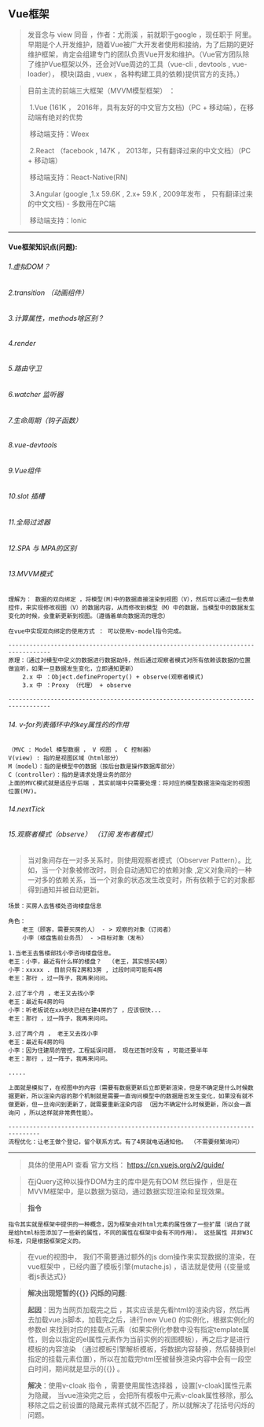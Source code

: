 ## Vue框架

> 发音念与 view 同音 ，作者：尤雨溪 ，前就职于google  ，现任职于 阿里。早期是个人开发维护，随着Vue被广大开发者使用和接纳，为了后期的更好维护框架，肯定会组建专门的团队负责Vue开发和维护。（Vue官方团队除了维护Vue框架以外，还会对Vue周边的工具（vue-cli , devtools , vue-loader）， 模块(路由 , vuex ，各种构建工具的依赖)提供官方的支持。）

>目前主流的前端三大框架（MVVM模型框架） ：
>
>​	1.Vue  (161K ， 2016年，具有友好的中文官方文档)（PC + 移动端），在移动端有绝对的优势
>
>​		移动端支持：Weex
>
>​	2.React （facebook , 147K ， 2013年，只有翻译过来的中文文档）（PC + 移动端）
>
>​		移动端支持：React-Native(RN)
>
>​	3.Angular (google ,1.x  59.6K , 2.x+  59.K , 2009年发布 ， 只有翻译过来的中文文档) - 多数用在PC端
>
>​		移动端支持：Ionic

---

#### Vue框架知识点(问题):

###### 1.虚拟DOM？

###### 2.transition （动画组件）

###### 3.计算属性，methods啥区别 ?

###### 4.render 

###### 5.路由守卫 

###### 6.watcher 监听器

###### 7.生命周期（钩子函数）

###### 8.vue-devtools 

###### 9.Vue组件

###### 10.slot 插槽

###### 11.全局过滤器

###### 12.SPA 与 MPA的区别

###### 13.MVVM模式

~~~
理解为： 数据的双向绑定 ，将模型(M)中的数据直接渲染到视图（V），然后可以通过一些表单控件，来实现修改视图（V）的数据内容，从而修改到模型（M）中的数据，当模型中的数据发生变化的时候，会重新更新到视图。（遵循着单向数据流的理念）

在vue中实现双向绑定的使用方式 ： 可以使用v-model指令完成。

----------------------------------------------------------------------------------
原理：（通过对模型中定义的数据进行数据劫持，然后通过观察者模式对所有依赖该数据的位置做监听，如果一旦数据发生变化，立即通知更新）
	2.x 中 ：Object.defineProperty() + observe(观察者模式)
	3.x 中 ：Proxy （代理） + observe

----------------------------------------------------------------------------------
~~~

###### 14. v-for列表循环中的key属性的的作用

~~~
（MVC : Model 模型数据 ， V 视图 ， C 控制器）
V(view) : 指的是视图区域（html部分） 
M（model）：指的是模型中的数据（按后台数是操作数据库部分）
C（controller）：指的是请求处理业务的部分
上面的MVC模式就是适应于后端 ，其实前端中只需要处理：将对应的模型数据渲染指定的视图位置(MV)。

~~~

###### 14.nextTick

###### 15.观察者模式（observe） （订阅 发布者模式）

>当对象间存在一对多关系时，则使用观察者模式（Observer Pattern）。比如，当一个对象被修改时，则会自动通知它的依赖对象 ,定义对象间的一种一对多的依赖关系，当一个对象的状态发生改变时，所有依赖于它的对象都得到通知并被自动更新。 

~~~
场景：买房人去售楼处咨询楼盘信息

角色：
	老王（顾客，需要买房的人） - > 观察的对象（订阅者）
	小李（楼盘售前业务员） - >目标对象（发布）

1.当老王去售楼部找小李咨询楼盘信息。
老王：小李，最近有什么样的楼盘？  （老王，其实想买4房）	
小李：xxxxx . 目前只有2房和3房 , 过段时间可能有4房
老王：那行 ，过一阵子，我再来问问。

2.过了半个月 ，老王又去找小李
老王：最近有4房的吗
小李：听老板说在xx地块已经在建4房的了 ，应该很快...
老王：那行 ，过一阵子，我再来问问。

3.过了两个月 ， 老王又去找小李
老王：最近有4房的吗
小李：因为住建局的管控，工程延误问题， 现在还暂时没有 ，可能还要半年
老王：那行 ，过一阵子，我再来问问。

.....

上面就是模拟了，在视图中的内容（需要有数据更新后立即更新渲染，但是不确定是什么时候数据更新，所以渲染内容的那个机制就是需要一直询问模型中的数据是否发生变化，如果没有就不做更新，但一旦询问到更新了，就需要重新渲染内容 （因为不确定什么时候更新，所以会一直询问 ，所以这样就非常费性能）。

-------------------------------------------------------------------------------
流程优化：让老王做个登记，留个联系方式。有了4房就电话通知他。 （不需要频繁询问）

~~~





---

> 具体的使用API 查看 官方文档： <https://cn.vuejs.org/v2/guide/> 

> 在jQuery这种以操作DOM为主的库中是先有DOM 然后操作 ，但是在MVVM框架中，是以数据为驱动，通过数据实现渲染和呈现效果。

> **指令**

~~~
指令其实就是框架中提供的一种概念，因为框架会对html元素的属性做了一些扩展（说白了就是给html标签添加了一些新的属性，不同的属性在框架中会有不同作用）。 这些属性 并非W3C标准，只是根据框架定义的。
~~~



> 在vue的视图中， 我们不需要通过额外的js dom操作来实现数据的渲染，在vue框架中 ，已经内置了模板引擎(mutache.js) ，语法就是使用 {{变量或者js表达式}}

> **解决出现短暂的{{}} 闪烁的问题**:
>
> **起因**：因为当网页加载完之后 ，其实应该是先看html的渲染内容，然后再去加载vue.js脚本，加载完之后，进行new Vue() 的实例化，根据实例化的参数el 来找到对应的挂载点元素（如果实例化参数中没有指定template属性，则会以指定的el属性元素作为当前实例的视图模板），再之后才是进行模板的内容渲染 （通过模板引擎解析模板，将数据内容替换，然后替换到el指定的挂载元素位置），所以在加载完html至被替换渲染内容中会有一段空白时间，期间就是显示的{{}} 。
>
> **解决**：使用v-cloak 指令 ，需要使用属性选择器 ，设置[v-cloak]属性元素 为隐藏， 当vue渲染完之后 ，会把所有模板中元素v-cloak属性移除，那么移除之后之前设置的隐藏元素样式就不匹配了，所以就解决了花括号闪烁的问题。

